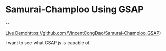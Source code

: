 # Samurai-Champloo Using GSAP
--

[Live Demo](https://github.com/VincentCongDao/Samurai-Champloo_GSAP)https://github.com/VincentCongDao/Samurai-Champloo_GSAP)

I want to see what GSAP.js is capable of. 
